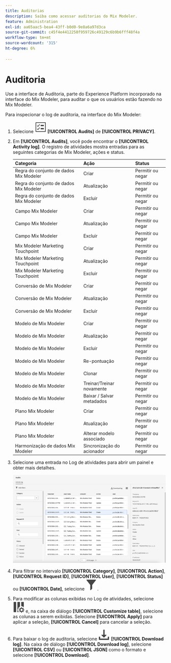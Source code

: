 ```yaml
---
title: Auditorias
description: Saiba como acessar auditorias do Mix Modeler.
feature: Administration
exl-id: aa65aac5-bea4-43ff-b0d0-9e8a6a97d3ca
source-git-commit: c45f4e4412258f959726c49129c6b9b6fff48f4a
workflow-type: tm+mt
source-wordcount: '315'
ht-degree: 6%

---
```


# Auditoria

Use a interface de Auditoria, parte do Experience Platform incorporado na interface do Mix Modeler, para auditar o que os usuários estão fazendo no Mix Modeler.

Para inspecionar o log de auditoria, na interface do Mix Modeler:

1. Selecione ![Lista de Tarefas](/help/assets/icons/TaskList.svg) **[!UICONTROL Audits]** de **[!UICONTROL PRIVACY]**.

1. Em **[!UICONTROL Audits]**, você pode encontrar o **[!UICONTROL Activity log]**. O registro de atividades mostra entradas para as seguintes categorias de Mix Modeler, ações e status.

   | Categoria | Ação | Status |
   |---|---|---|
   | Regra do conjunto de dados Mix Modeler | Criar | Permitir ou negar |
   | Regra do conjunto de dados Mix Modeler | Atualização | Permitir ou negar |
   | Regra do conjunto de dados Mix Modeler | Excluir | Permitir ou negar |
   | Campo Mix Modeler | Criar | Permitir ou negar |
   | Campo Mix Modeler | Atualização | Permitir ou negar |
   | Campo Mix Modeler | Excluir | Permitir ou negar |
   | Mix Modeler Marketing Touchpoint | Criar | Permitir ou negar |
   | Mix Modeler Marketing Touchpoint | Atualização | Permitir ou negar |
   | Mix Modeler Marketing Touchpoint | Excluir | Permitir ou negar |
   | Conversão de Mix Modeler | Criar | Permitir ou negar |
   | Conversão de Mix Modeler | Atualização | Permitir ou negar |
   | Conversão de Mix Modeler | Excluir | Permitir ou negar |
   | Modelo de Mix Modeler | Criar | Permitir ou negar |
   | Modelo de Mix Modeler | Atualização | Permitir ou negar |
   | Modelo de Mix Modeler | Excluir | Permitir ou negar |
   | Modelo de Mix Modeler | Re-pontuação | Permitir ou negar |
   | Modelo de Mix Modeler | Clonar | Permitir ou negar |
   | Modelo de Mix Modeler | Treinar/Treinar novamente | Permitir ou negar |
   | Modelo de Mix Modeler | Baixar / Salvar metadados | Permitir ou negar |
   | Plano Mix Modeler | Criar | Permitir ou negar |
   | Plano Mix Modeler | Atualização | Permitir ou negar |
   | Plano Mix Modeler | Alterar modelo associado | Permitir ou negar |
   | Harmonização de dados Mix Modeler | Sincronização do acionador | Permitir ou negar |


1. Selecione uma entrada no Log de atividades para abrir um painel e obter mais detalhes.

   ![Auditoria de Mix Modeler](/help/assets/mix-modeler-audit.png)

1. Para filtrar no intervalo **[!UICONTROL Category]**, **[!UICONTROL Action]**, **[!UICONTROL Request ID]**, **[!UICONTROL User]**, **[!UICONTROL Status]** ou **[!UICONTROL Date]**, selecione ![Filtro](/help/assets/icons/Filter.svg).

1. Para modificar as colunas exibidas no Log de atividades, selecione ![Colunas](/help/assets/icons/ColumnSetting.svg) e, na caixa de diálogo **[!UICONTROL Customize table]**, selecione as colunas a serem exibidas. Selecione **[!UICONTROL Apply]** para aplicar a seleção, **[!UICONTROL Cancel]** para cancelar a seleção.

1. Para baixar o log de auditoria, selecione ![Baixar](/help/assets/icons/Download.svg) **[!UICONTROL Download log]**. Na caixa de diálogo **[!UICONTROL Download log]**, selecione **[!UICONTROL CSV]** ou **[!UICONTROL JSON]** como o formato e selecione **[!UICONTROL Download]**.

